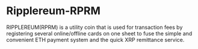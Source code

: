 # Ripplereum-RPRM
RIPPLEREUM(RPRM) is a utility coin that is used for transaction fees by registering several online/offline cards on one sheet to fuse the simple and convenient ETH payment system and the quick XRP remittance service.
